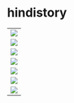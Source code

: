 # hindistory
 
 <table class="table" id="report">
  
 <tr><td>  <img src= "https://user-images.githubusercontent.com/72186768/161242265-60ceb3da-2bbb-4562-8e85-a90922516fd9.png"></img> </tr></td>
 
 <tr><td>  <img src= "https://user-images.githubusercontent.com/72186768/161374998-83bebae8-f803-4350-90c0-cb2d50f72b69.png"></img> </tr></td>
 
 <tr><td>  <img src= "https://user-images.githubusercontent.com/72186768/161375000-0e7c2b0f-0fe4-4468-8444-2472f655d0cd.png"></img> </tr></td>
 
 <tr><td>  <img src= "https://user-images.githubusercontent.com/72186768/161375003-68381f24-92fb-4f5c-b17a-d402a1f3ea77.png"></img> </tr></td>
 
 <tr><td>  <img src= "https://user-images.githubusercontent.com/72186768/161375006-a88d5e9a-b878-4b4c-b10b-f83a267ffc6b.png"></img> </tr></td>
 
 <tr><td>  <img src= "https://user-images.githubusercontent.com/72186768/161375007-e5aa99b1-0e9f-4aac-83c2-30dbca8c8828.png"></img> </tr></td>
 
 <tr><td>  <img src= "https://user-images.githubusercontent.com/72186768/161375008-7538ddb1-afde-4666-bd82-ed11cd338f90.png"></img> </tr></td>
 
</table>
